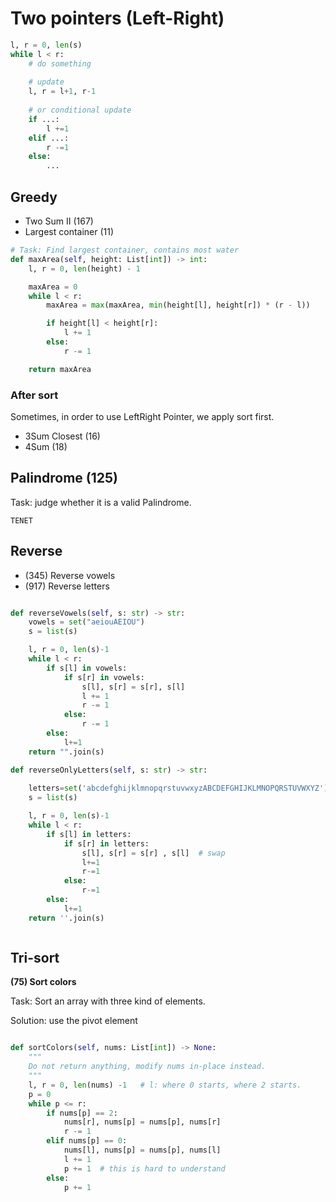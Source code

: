 # Two pointers (Left-Right)

```python
l, r = 0, len(s)
while l < r:
    # do something
    
    # update
    l, r = l+1, r-1
    
    # or conditional update
    if ...:
        l +=1
    elif ...:
        r -=1
    else:
        ...

```

## Greedy

- Two Sum II (167)
- Largest container (11)

```python
# Task: Find largest container, contains most water
def maxArea(self, height: List[int]) -> int:
    l, r = 0, len(height) - 1

    maxArea = 0
    while l < r:
        maxArea = max(maxArea, min(height[l], height[r]) * (r - l))

        if height[l] < height[r]:
            l += 1
        else:
            r -= 1

    return maxArea
```

### After sort
Sometimes, in order to use LeftRight Pointer, we apply sort first. 

- 3Sum Closest (16)
- 4Sum (18)

## Palindrome (125)
Task: judge whether it is a valid Palindrome.

`TENET`

## Reverse
- (345) Reverse vowels
- (917) Reverse letters

```python

def reverseVowels(self, s: str) -> str:
    vowels = set("aeiouAEIOU")
    s = list(s)

    l, r = 0, len(s)-1
    while l < r:
        if s[l] in vowels:
            if s[r] in vowels:
                s[l], s[r] = s[r], s[l]
                l += 1
                r -= 1
            else:
                r -= 1
        else:
            l+=1
    return "".join(s)

def reverseOnlyLetters(self, s: str) -> str:
    
    letters=set('abcdefghijklmnopqrstuvwxyzABCDEFGHIJKLMNOPQRSTUVWXYZ')
    s = list(s)

    l, r = 0, len(s)-1
    while l < r:
        if s[l] in letters:
            if s[r] in letters:
                s[l], s[r] = s[r] , s[l]  # swap
                l+=1
                r-=1
            else:
                r-=1
        else:
            l+=1
    return ''.join(s)



```

## Tri-sort

**(75) Sort colors**

Task: Sort an array with three kind of elements.

Solution: use the pivot element


```python

def sortColors(self, nums: List[int]) -> None:
    """
    Do not return anything, modify nums in-place instead.
    """
    l, r = 0, len(nums) -1   # l: where 0 starts, where 2 starts.
    p = 0
    while p <= r:
        if nums[p] == 2:  
            nums[r], nums[p] = nums[p], nums[r]
            r -= 1
        elif nums[p] == 0:
            nums[l], nums[p] = nums[p], nums[l]
            l += 1
            p += 1  # this is hard to understand
        else:
            p += 1
         

```




